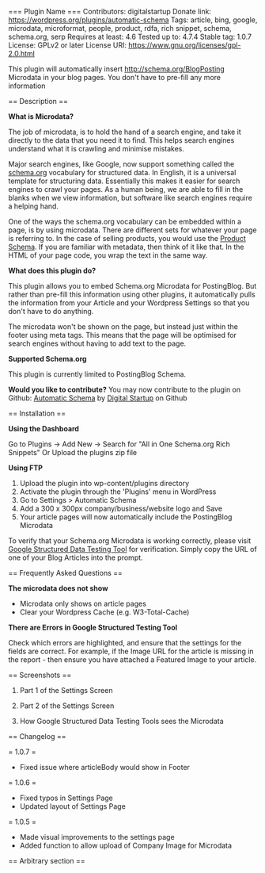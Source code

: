 === Plugin Name ===
Contributors: digitalstartup
Donate link: https://wordpress.org/plugins/automatic-schema
Tags: article, bing, google, microdata, microformat, people, product, rdfa, rich snippet, schema, schema.org, serp
Requires at least: 4.6
Tested up to: 4.7.4
Stable tag: 1.0.7
License: GPLv2 or later
License URI: https://www.gnu.org/licenses/gpl-2.0.html

This plugin will automatically insert http://schema.org/BlogPosting Microdata in your blog pages. You don't have to pre-fill any more information

== Description ==

**What is Microdata?**

The job of microdata, is to hold the hand of a search engine, and take it directly to the data that you need it to find. This helps search engines understand what it is crawling and minimise mistakes.

Major search engines, like Google, now support something called the [schema.org](http://schema.org/) vocabulary for structured data. In English, it is a universal template for structuring data. Essentially this makes it easier for search engines to crawl your pages. As a human being, we are able to fill in the blanks when we view information, but software like search engines require a helping hand.

One of the ways the schema.org vocabulary can be embedded within a page, is by using microdata. There are different sets for whatever your page is referring to. In the case of selling products, you would use the [Product Schema](http://schema.org/Product). If you are familiar with metadata, then think of it like that. In the HTML of your page code, you wrap the text in the same way.

**What does this plugin do?**

This plugin allows you to embed Schema.org Microdata for PostingBlog. But rather than pre-fill this information using other plugins, it automatically pulls the information from your Article and your Wordpress Settings so that you don't have to do anything.

The microdata won't be shown on the page, but instead just within the footer using meta tags. This means that the page will be optimised for search engines without having to add text to the page.

**Supported Schema.org**

This plugin is currently limited to PostingBlog Schema.

**Would you like to contribute?**
You may now contribute to the plugin on Github: [Automatic Schema](https://github.com/DigitalStartupUK/DS-Schema.org) by [Digital Startup](https://digitalstartup.co.uk/) on Github

== Installation ==

**Using the Dashboard**

Go to Plugins -> Add New -> Search for "All in One Schema.org Rich Snippets" Or Upload the plugins zip file

**Using FTP**

 1. Upload the plugin into wp-content/plugins directory
 2. Activate the plugin through the 'Plugins' menu in WordPress
 3. Go to Settings > Automatic Schema
 4. Add a 300 x 300px company/business/website logo and Save
 5. Your article pages will now automatically include the PostingBlog Microdata

To verify that your Schema.org Microdata is working correctly, please visit [Google Structured Data Testing Tool](https://search.google.com/structured-data/testing-tool) for verification. Simply copy the URL of one of your Blog Articles into the prompt.


== Frequently Asked Questions ==

**The microdata does not show**

 - Microdata only shows on article pages
 - Clear your Wordpress Cache
   (e.g. W3-Total-Cache)

**There are Errors in Google Structured Testing Tool**

Check which errors are highlighted, and ensure that the settings for the fields are correct. For example, if the Image URL for the article is missing in the report - then ensure you have attached a Featured Image to your article.

== Screenshots ==

1. Part 1 of the Settings Screen

2. Part 2 of the Settings Screen

3. How Google Structured Data Testing Tools sees the Microdata

== Changelog ==

= 1.0.7 =
* Fixed issue where articleBody would show in Footer

= 1.0.6 =
* Fixed typos in Settings Page
* Updated layout of Settings Page

= 1.0.5 =
* Made visual improvements to the settings page
* Added function to allow upload of Company Image for Microdata

== Arbitrary section ==
